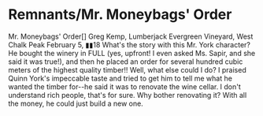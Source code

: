 # Remnants/Mr. Moneybags' Order

Mr. Moneybags' Order[]
Greg Kemp, Lumberjack
Evergreen Vineyard, West Chalk Peak
February 5, ▮▮18
What's the story with this Mr. York character? He bought the winery in FULL (yes, upfront! I even asked Ms. Sapir, and she said it was true!), and then he placed an order for several hundred cubic meters of the highest quality timber!!
Well, what else could I do? I praised Quinn York's impeccable taste and tried to get him to tell me what he wanted the timber for--he said it was to renovate the wine cellar. I don't understand rich people, that's for sure. Why bother renovating it? With all the money, he could just build a new one.
